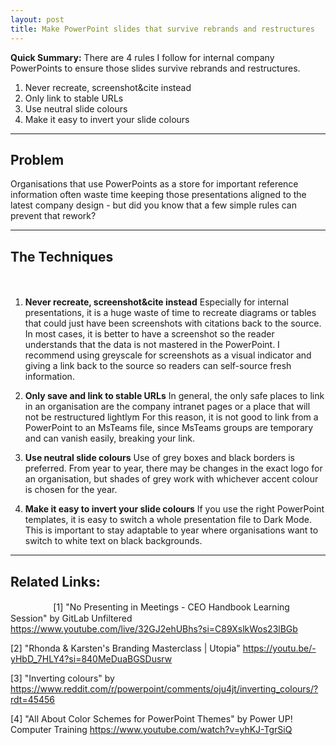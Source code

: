 ```yaml
---
layout: post
title: Make PowerPoint slides that survive rebrands and restructures
---
```

**Quick Summary:** There are 4 rules I follow for internal company PowerPoints to ensure those slides survive rebrands and restructures.

1. Never recreate, screenshot&cite instead
2. Only link to stable URLs
3. Use neutral slide colours
4. Make it easy to invert your slide colours

---

## Problem
Organisations that use PowerPoints as a store for important reference information often waste time keeping those presentations aligned to the latest company design - but did you know that a few simple rules can prevent that rework?

---

## The Techniques
ㅤㅤㅤㅤㅤ
1. **Never recreate, screenshot&cite instead**
   Especially for internal presentations, it is a huge waste of time to recreate diagrams or tables that could just have been screenshots with citations back to the source. In most cases, it is better to have a screenshot so the reader understands that the data is not mastered in the PowerPoint. I recommend using greyscale for screenshots as a visual indicator and giving a link back to the source so readers can self-source fresh information.

2. **Only save and link to stable URLs**
   In general, the only safe places to link in an organisation are the company intranet pages or a place that will not be restructured lightlym For this reason, it is not good to link from a PowerPoint to an MsTeams file, since MsTeams groups are temporary and can vanish easily, breaking your link.

3. **Use neutral slide colours**
   Use of grey boxes and black borders is preferred. From year to year, there may be changes in the exact logo for an organisation, but shades of grey work with whichever accent colour is chosen for the year.

4. **Make it easy to invert your slide colours**
   If you use the right PowerPoint templates, it is easy to switch a whole presentation file to Dark Mode. This is important to stay adaptable to year where organisations want to switch to white text on black backgrounds.

---

## Related Links:
ㅤㅤㅤㅤㅤ
[1] "No Presenting in Meetings - CEO Handbook Learning Session" by GitLab Unfiltered https://www.youtube.com/live/32GJ2ehUBhs?si=C89XslkWos23lBGb

[2] "Rhonda & Karsten's Branding Masterclass | Utopia" https://youtu.be/-yHbD_7HLY4?si=840MeDuaBGSDusrw

[3] "Inverting colours" by  https://www.reddit.com/r/powerpoint/comments/oju4jt/inverting_colours/?rdt=45456

[4] "All About Color Schemes for PowerPoint Themes" by Power UP! Computer Training https://www.youtube.com/watch?v=yhKJ-TgrSiQ